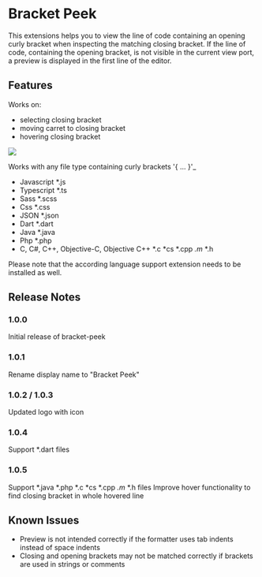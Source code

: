 
# Bracket Peek

This extensions helps you to view the line of code containing an opening curly bracket when inspecting the matching closing bracket.
If the line of code, containing the opening bracket, is not visible in the current view port, a preview is displayed in the first line of the editor.

## Features
Works on:
- selecting closing bracket
- moving carret to closing bracket
- hovering closing bracket

![](https://raw.githubusercontent.com/j0meinaster/bracket-peek/master/preview.gif)


Works with any file type containing curly brackets '{ ... }'_
- Javascript    *.js
- Typescript    *.ts
- Sass          *.scss
- Css           *.css
- JSON          *.json
- Dart          *.dart
- Java          *.java
- Php           *.php
- C, C#, C++, Objective-C, Objective C++   *.c *cs *.cpp *.m* *.h

Please note that the according language support extension needs to be installed as well.

## Release Notes

### 1.0.0
Initial release of bracket-peek
### 1.0.1
Rename display name to "Bracket Peek"
### 1.0.2 / 1.0.3
Updated logo with icon
### 1.0.4
Support *.dart files
### 1.0.5
Support *.java *.php *.c *cs *.cpp *.m* *.h files
Improve hover functionality to find closing bracket in whole hovered line 


## Known Issues

- Preview is not intended correctly if the formatter uses tab indents instead of space indents
- Closing and opening brackets may not be matched correctly if brackets are used in strings or comments